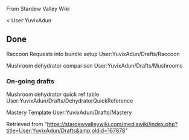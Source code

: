 From Stardew Valley Wiki

&lt; User:YuvixAdun

## Done

Raccoon Requests into bundle setup User:YuvixAdun/Drafts/Raccoon

Mushroom dehydrator comparison User:YuvixAdun/Drafts/Mushrooms

### On-going drafts

Mushroom dehydrator quick ref table User:YuvixAdun/Drafts/DehydratorQuickReference

Mastery Template User:YuvixAdun/Drafts/Mastery

Retrieved from "https://stardewvalleywiki.com/mediawiki/index.php?title=User:YuvixAdun/Drafts&amp;oldid=167878"